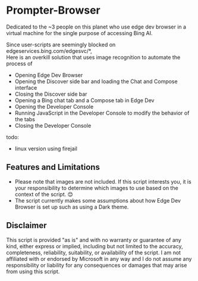 # Prompter-Browser

Dedicated to the ~3 people on this planet who use edge dev browser in a virtual machine for the single purpose of accessing Bing AI.

Since user-scripts are seemingly blocked on edgeservices&period;bing&period;com/edgesvc/*, <br>
Here is an overkill solution that uses image recognition
to automate the process of    

- Opening Edge Dev Browser
- Opening the Discover side bar and loading the Chat and Compose interface
- Closing the Discover side bar
- Opening a Bing chat tab and a Compose tab in Edge Dev
- Opening the Developer Console
- Running JavaScript in the Developer Console to modify the behavior of the tabs
- Closing the Developer Console

todo:
- linux version using firejail

## Features and Limitations

- Please note that images are not included. If this script interests you, it is your responsibility to determine which images to use based on the context of the script. 😊
- The script currently makes some assumptions about how Edge Dev Browser is set up such as using a Dark theme.

## Disclaimer

This script is provided "as is" and with no warranty or guarantee of any kind, either express or implied, including but not limited to the accuracy, completeness, reliability, suitability, or availability of the script. I am not affiliated with or endorsed by Microsoft in any way and I do not assume any responsibility or liability for any consequences or damages that may arise from using this script. 
